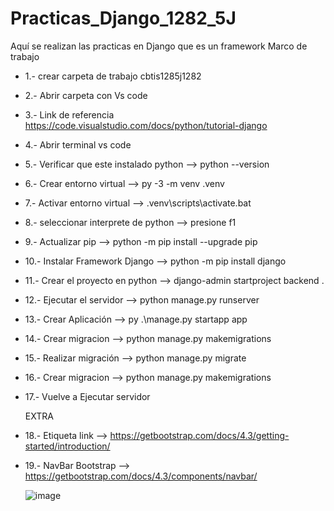 # Practicas_Django_1282_5J
Aquí se realizan las practicas en Django que es un framework Marco de trabajo
- 1.- crear carpeta de trabajo cbtis1285j1282
- 2.- Abrir carpeta con Vs code
- 3.- Link de referencia https://code.visualstudio.com/docs/python/tutorial-django
- 4.- Abrir terminal vs code
- 5.- Verificar que este instalado python -->  python --version
- 6.- Crear entorno virtual -->  py -3 -m venv .venv
- 7.- Activar entorno virtual -->  .venv\scripts\activate.bat
- 8.- seleccionar interprete de python --> presione f1
- 9.- Actualizar pip -->  python -m pip install --upgrade pip
- 10.- Instalar Framework Django --> python -m pip install django
- 11.- Crear el proyecto en python -->  django-admin startproject backend .
- 12.- Ejecutar el servidor -->  python manage.py runserver
- 13.- Crear Aplicación --> py .\manage.py startapp app
- 14.- Crear migracion --> python manage.py makemigrations
- 15.- Realizar migración -->  python manage.py migrate
- 16.- Crear migracion --> python manage.py makemigrations
- 17.- Vuelve a Ejecutar servidor

  EXTRA
- 18.- Etiqueta link --> https://getbootstrap.com/docs/4.3/getting-started/introduction/
- 19.- NavBar Bootstrap --> https://getbootstrap.com/docs/4.3/components/navbar/


  
  ![image](https://github.com/user-attachments/assets/43ea70ba-1480-4d9c-8679-b7e492ff17eb)

